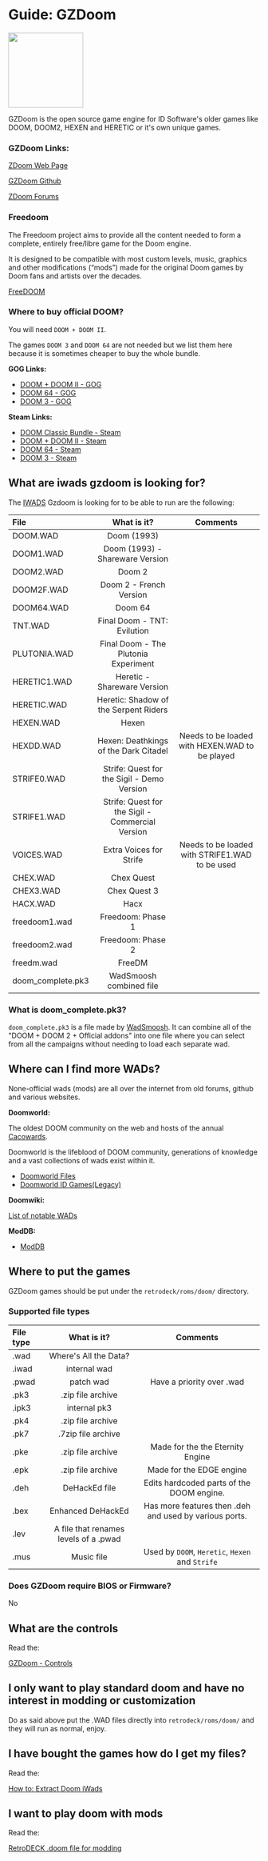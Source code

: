 # Guide: GZDoom

<img src="../../../wiki_images/logos/gzdoom-logo.png" width="150">

GZDoom is the open source game engine for ID Software's older games like DOOM, DOOM2, HEXEN and HERETIC or it's own unique games.

### GZDoom Links:

[ZDoom Web Page](https://zdoom.org/index)

[GZDoom Github](https://github.com/ZDoom/gzdoom)

[ZDoom Forums](https://forum.zdoom.org/)

### Freedoom

The Freedoom project aims to provide all the content needed to form a complete, entirely free/libre game for the Doom engine.

It is designed to be compatible with most custom levels, music, graphics and other modifications (“mods”) made for the original Doom games by Doom fans and artists over the decades.

[FreeDOOM](https://freedoom.github.io/)

### Where to buy official DOOM?

You will need `DOOM + DOOM II`.

The games `DOOM 3` and `DOOM 64` are not needed but we list them here because it is sometimes cheaper to buy the whole bundle.

**GOG Links:**

- [DOOM + DOOM II - GOG](https://www.gog.com/en/game/doom_doom_ii)
- [DOOM 64 - GOG](https://www.gog.com/en/game/doom_64)
- [DOOM 3 - GOG](https://www.gog.com/en/game/doom_3)

**Steam Links:**

- [DOOM Classic Bundle - Steam](https://store.steampowered.com/bundle/27490/DOOM_Classic_Bundle/)
- [DOOM + DOOM II - Steam](https://store.steampowered.com/app/2280/DOOM__DOOM_II/)
- [DOOM 64 - Steam](https://store.steampowered.com/app/1148590/DOOM_64/)
- [DOOM 3 - Steam](https://store.steampowered.com/app/208200/DOOM_3/)


## What are iwads gzdoom is looking for?

The [IWADS](https://doomwiki.org/wiki/IWAD) Gzdoom is looking for to be able to run are the following:

| File                     |                      What is it?                  | Comments |
| :---                     | :---:                                             |  :---:   |
| DOOM.WAD                 |   Doom (1993)                                     |          |
| DOOM1.WAD                |   Doom (1993) - Shareware Version                 |          |
| DOOM2.WAD                |   Doom 2                                          |          |
| DOOM2F.WAD               |   Doom 2 - French Version                         |          |
| DOOM64.WAD               |   Doom 64                                         |          |
| TNT.WAD                  |   Final Doom - TNT: Evilution                     |          |
| PLUTONIA.WAD             |   Final Doom - The Plutonia Experiment            |          |
| HERETIC1.WAD             |   Heretic - Shareware Version                     |          |
| HERETIC.WAD              |    Heretic: Shadow of the Serpent Riders          |          |
| HEXEN.WAD                |   Hexen                                           |          |
| HEXDD.WAD                |   Hexen: Deathkings of the Dark Citadel           | Needs to be loaded with HEXEN.WAD to be played |
| STRIFE0.WAD              |   Strife: Quest for the Sigil - Demo Version      |          |
| STRIFE1.WAD              |   Strife: Quest for the Sigil - Commercial Version |          |
| VOICES.WAD               |   Extra Voices for Strife                          |       Needs to be loaded with STRIFE1.WAD to be used    |
| CHEX.WAD                 |   Chex Quest                                       |          |
| CHEX3.WAD                |   Chex Quest 3                                     |          |
| HACX.WAD                 |   Hacx                                             |          |
| freedoom1.wad            |   Freedoom: Phase 1                                             |          |
| freedoom2.wad            |   Freedoom: Phase 2                                             |          |
| freedm.wad               |   FreeDM                                             |          |
| doom_complete.pk3        |   WadSmoosh combined file                                             |          |

### What is doom_complete.pk3?

`doom_complete.pk3` is a file made by [WadSmoosh](https://jp.itch.io/wadsmoosh). It can combine all of the "DOOM + DOOM 2 + Official addons" into one file where you can select from all the campaigns without needing to load each separate wad.

## Where can I find more WADs?

None-official wads (mods) are all over the internet from old forums, github and various websites.

**Doomworld:**

The oldest DOOM community on the web and hosts of the annual [Cacowards](https://www.doomworld.com/cacowards).

Doomworld is the lifeblood of DOOM community, generations of knowledge and a vast collections of wads exist within it.

- [Doomworld Files](https://www.doomworld.com/files/)
- [Doomworld ID Games(Legacy)](https://www.doomworld.com/idgames/)

**Doomwiki:**

[List of notable WADs](https://doomwiki.org/wiki/List_of_notable_WADs)

**ModDB:**

- [ModDB](https://www.moddb.com/games/doom/mods)


## Where to put the games
GZDoom games should be put under the `retrodeck/roms/doom/` directory.

### Supported file types

| File type                    |                      What is it?                  | Comments |
| :---                     | :---:                                             |  :---:   |
|.wad | Where's All the Data? | |
|.iwad | internal wad|  |
|.pwad | patch wad | Have a priority over .wad |
|.pk3 | .zip file archive | |
|.ipk3 |  internal pk3 | |
| .pk4 |.zip file archive | |
|.pk7 | .7zip file archive | |
| .pke | .zip file archive | Made for the the Eternity Engine |
| .epk | .zip file archive | Made for the EDGE engine |
| .deh | DeHackEd file| Edits hardcoded parts of the DOOM engine. |
| .bex | Enhanced DeHackEd | Has more features then .deh and used by various ports. |
| .lev | A file that renames levels of a .pwad | |
| .mus | Music file | Used by `DOOM`, `Heretic`, `Hexen` and `Strife` |


### Does GZDoom require BIOS or Firmware?
No

## What are the controls

Read the:

[GZDoom - Controls](gzdoom-controls.md)

## I only want to play standard doom and have no interest in modding or customization
Do as said above put the .WAD files directly into `retrodeck/roms/doom/` and they will run as normal, enjoy.

## I have bought the games how do I get my files?

Read the:

[How to: Extract Doom iWads](extract-doom-wads.md)


## I want to play doom with mods

Read the:

[RetroDECK .doom file for modding](retrodeck-doomfile.md)
